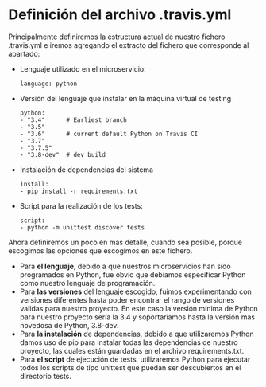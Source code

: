 
# Definición del archivo .travis.yml

Principalmente definiremos la estructura actual de nuestro fichero .travis.yml e iremos agregando el extracto del fichero que corresponde al apartado:
 
 * Lenguaje utilizado en el microservicio:
 
    ```
    language: python 
    ```
 
 * Versión del lenguaje que instalar en la máquina virtual de testing
	```
	python:
	- "3.4"      # Earliest branch
	- "3.5"
	- "3.6"      # current default Python on Travis CI
	- "3.7"
	- "3.7.5"
	- "3.8-dev"  # dev build
	```

 * Instalación de dependencias del sistema
 
	```
	install:
	- pip install -r requirements.txt
	```

 * Script para la realización de los tests:
 
	```
    script:
	- python -m unittest discover tests
	```

Ahora definiremos un poco en más detalle, cuando sea posible, porque escogimos las opciones que escogimos en este fichero.

 * Para **el lenguaje**, debido a que nuestros microservicios han sido programados en Python, fue obvio que debíamos especificar Python como nuestro lenguaje de programación.
 * Para **las versiones** del lenguaje escogido, fuimos experimentando con versiones diferentes hasta poder encontrar el rango de versiones validas para nuestro proyecto. En este caso la versión mínima de Python para nuestro proyecto sería la 3.4 y soportaríamos hasta la versión mas novedosa de Python, 3.8-dev.
 * Para **la instalación** de dependencias, debido a que utilizaremos Python damos uso de pip para instalar todas las dependencias de nuestro proyecto, las cuales están guardadas en el archivo requirements.txt.
 * Para **el script** de ejecución de tests, utilizaremos Python para ejecutar todos los scripts de tipo unittest que puedan ser descubiertos en el directorio tests.










